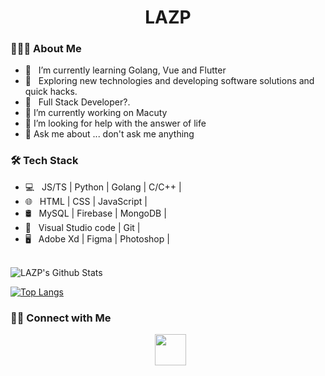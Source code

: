 <div align="center">
<h1>LAZP</h1>
</div>

<h3> 👨🏻‍💻 About Me </h3>

- 🔭 &nbsp; I’m currently learning Golang, Vue and Flutter 
- 🤔 &nbsp; Exploring new technologies and developing software solutions and quick hacks.
- 💼 &nbsp; Full Stack Developer?.
- 🔭 I’m currently working on Macuty
- 🤔 I’m looking for help with the answer of life
- 💬 Ask me about ... don't ask me anything
<h3>🛠 Tech Stack</h3>

- 💻 &nbsp; JS/TS | Python | Golang | C/C++ | 
- 🌐 &nbsp; HTML | CSS | JavaScript |
- 🛢 &nbsp; MySQL | Firebase | MongoDB |
- 🔧 &nbsp;  Visual Studio code | Git |
- 🖥 &nbsp; Adobe Xd | Figma | Photoshop | 

<br>

<img align="center" src="https://github-readme-stats.vercel.app/api?username=banahaker&include_all_commits=true&count_private=true&show_icons=true&line_height=20&title_color=7A7ADB&icon_color=2234AE&text_color=D3D3D3&bg_color=0,000000,130F40" alt="LAZP's Github Stats">
</br>


[![Top Langs](https://github-readme-stats.vercel.app/api/top-langs/?username=banahaker&langs_count=8)](https://github.com/devSouvik/github-readme-stats)


<h3> 🤝🏻 Connect with Me </h3>

<p align="center">
&nbsp; <a href="pn0818x@outlook.com" target="_blank" rel="noopener noreferrer"><img src="https://img.icons8.com/plasticine/100/000000/gmail.png"  width="50" /></a>
</p>

